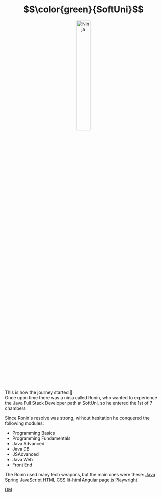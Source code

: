 # $$\color{green}{SoftUni}$$

<p align="center">
  <img src="https://purepng.com/public/uploads/large/purepng.com-ninjashinobininjacovert-agentassassinationguerrilla-warfaresamuraiclip-art-1421526960633owjjy.png" alt="Ninja" width="30%" height="30%"/>
</p>

This is how the journey started :rocket: <br/>
Once upon time there was a ninja called Ronin, who wanted to experience the Java Full Stack Developer path at SoftUni, so he entered the 1st of 7 chambers

Since Ronin's resolve was strong, without hesitation he conquered the following modules:
  - Programming Basics
  - Programming Fundamentals
  - Java Advanced
  - Java DB
  - JSAdvanced
  - Java Web
  - Front End

The Ronin used many tech weapons, but the main ones were these: [Java](https://www.java.com/en/) [Spring](https://spring.io/) [JavaScript](https://developer.mozilla.org/en-US/docs/Web/JavaScript) [HTML](https://developer.mozilla.org/en-US/docs/Web/HTML) [CSS](https://developer.mozilla.org/en-US/docs/Web/CSS) [lit-html](https://lit.dev/) [Angular](https://angular.io/) [page.js](https://visionmedia.github.io/page.js/) [Playwright](https://playwright.dev/)


<p>
  <a href="https://github.com/demarinov/">DM</a>
</p>
